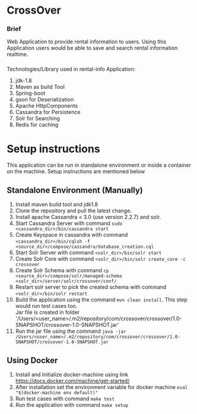 # CrossOver

### Brief
Web Application to provide rental information to users. Using this Application
users would be able to save and search rental information realtime.

###
Technologies/Library used in rental-info Application:<br/>
1) jdk-1.8 </br>
2) Maven as build Tool </br>
3) Spring-boot </br>
4) gson for Deserialization </br>
5) Apache HttpComponents </br>
6) Cassandra for Persistence
7) Solr for Searching
8) Redis for caching

# Setup instructions
This application can be run in standalone environment or inside a container on the machine.
Setup instructions are mentioned below

## Standalone Environment (Manually)
1) Install maven build tool and jdk1.8 </br>
2) Clone the repository and pull the latest change. </br>
3) Install apache Cassandra < 3.0 (use version 2.2.7) and solr. </br>
4) Start Cassandra Server with command `sudo <cassandra_dir>/bin/cassandra start`  </br>
5) Create Keyspace in cassandra with command `<cassandra_dir>/bin/cqlsh -f <source_dir>/compose/cassandra/database_creation.cql` </br>
6) Start Solr Server with command `<solr_dir>/bin/solr start`  </br>
7) Create Solr Core with command  `<solr_dir>/bin/solr create_core -c crossover` </br>
8) Create Solr Schema with command `cp <source_dir>/compose/solr/managed-schema <solr_dir>/server/solr/crossover/conf/`  </br>
9) Restart solr server to pick the created schema with command `<solr_dir>/bin/solr restart`  </br>
10) Build the application using the command `mvn clean install`. This step would run test cases too.</br>
  Jar file is created in folder '/Users/<user_name>/.m2/repository/com/crossover/crossover/1.0-SNAPSHOT/crossover-1.0-SNAPSHOT.jar' </br>
11) Run the jar file using the command `java -jar /Users/<user_name>/.m2/repository/com/crossover/crossover/1.0-SNAPSHOT/crossover-1.0-SNAPSHOT.jar` </br>

## Using Docker
1) Install and Initialize docker-machine using link https://docs.docker.com/machine/get-started/ </br>
2) After installation set the environment variable for docker machine `eval "$(docker-machine env default)"`
3) Run test cases with command `make test`
4) Run the application with command `make setup`
